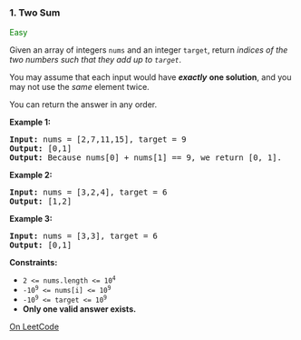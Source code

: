 ### 1. Two Sum

<span style="color:green">Easy</span>

Given an array of integers `nums` and an integer `target`, 
return _indices of the two numbers such that they add up to `target`_.

You may assume that each input would have ___exactly___ __one solution__, 
and you may not use the _same_ element twice.

You can return the answer in any order.

__Example 1:__
<pre>
<b>Input:</b> nums = [2,7,11,15], target = 9
<b>Output:</b> [0,1]
<b>Output:</b> Because nums[0] + nums[1] == 9, we return [0, 1].
</pre>

__Example 2:__
<pre>
<b>Input:</b> nums = [3,2,4], target = 6
<b>Output:</b> [1,2]
</pre>

__Example 3:__
<pre>
<b>Input:</b> nums = [3,3], target = 6
<b>Output:</b> [0,1]
</pre>

__Constraints:__
* <code>2 <= nums.length <= 10<sup>4</sup></code>
* <code>-10<sup>9</sup> <= nums[i] <= 10<sup>9</sup></code>
* <code>-10<sup>9</sup> <= target <= 10<sup>9</sup></code>
* __Only one valid answer exists.__

[On LeetCode](https://leetcode.com/problems/two-sum/)
